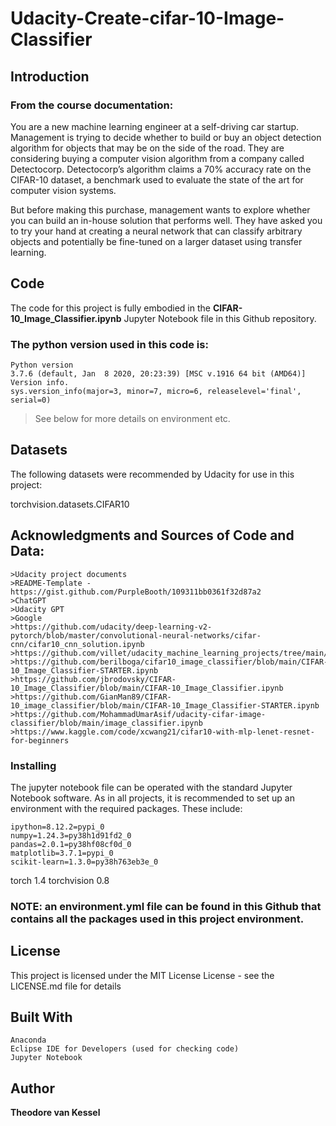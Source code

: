 # Udacity-Create-cifar-10-Image-Classifier

## Introduction 

### From the course documentation:
You are a new machine learning engineer at a self-driving car startup. Management is trying to decide whether to build or buy an object detection algorithm for objects that may be on the side of the road. They are considering buying a computer vision algorithm from a company called Detectocorp. Detectocorp’s algorithm claims a 70% accuracy rate on the CIFAR-10 dataset, a benchmark used to evaluate the state of the art for computer vision systems.

But before making this purchase, management wants to explore whether you can build an in-house solution that performs well. They have asked you to try your hand at creating a neural network that can classify arbitrary objects and potentially be fine-tuned on a larger dataset using transfer learning.

## Code
The code for this project is fully embodied in the **CIFAR-10_Image_Classifier.ipynb** Jupyter Notebook file in this Github repository.

### The python version used in this code is:

	Python version
	3.7.6 (default, Jan  8 2020, 20:23:39) [MSC v.1916 64 bit (AMD64)]
	Version info.
	sys.version_info(major=3, minor=7, micro=6, releaselevel='final', serial=0)

>See below for more details on environment etc. 

## Datasets
The following datasets were recommended by Udacity for use in this project:

torchvision.datasets.CIFAR10
    
## Acknowledgments and Sources of Code and Data:

    >Udacity project documents
    >README-Template - https://gist.github.com/PurpleBooth/109311bb0361f32d87a2
    >ChatGPT
    >Udacity GPT
    >Google
    >https://github.com/udacity/deep-learning-v2-pytorch/blob/master/convolutional-neural-networks/cifar-cnn/cifar10_cnn_solution.ipynb
    >https://github.com/villet/udacity_machine_learning_projects/tree/main/neural_networks
    >https://github.com/berilboga/cifar10_image_classifier/blob/main/CIFAR-10_Image_Classifier-STARTER.ipynb
    >https://github.com/jbrodovsky/CIFAR-10_Image_Classifier/blob/main/CIFAR-10_Image_Classifier.ipynb
    >https://github.com/GianMan89/CIFAR-10_image_classifier/blob/main/CIFAR-10_Image_Classifier-STARTER.ipynb
    >https://github.com/MohammadUmarAsif/udacity-cifar-image-classifier/blob/main/image_classifier.ipynb
    >https://www.kaggle.com/code/xcwang21/cifar10-with-mlp-lenet-resnet-for-beginners

### Installing
The jupyter notebook file can be operated with the standard Jupyter Notebook software.
As in all projects, it is recommended to set up an environment with the required packages. These include:

	ipython=8.12.2=pypi_0
	numpy=1.24.3=py38h1d91fd2_0
	pandas=2.0.1=py38hf08cf0d_0
	matplotlib=3.7.1=pypi_0
	scikit-learn=1.3.0=py38h763eb3e_0
  torch 1.4
  torchvision 0.8

 
 ### NOTE: an **environment.yml file** can be found in this Github that contains all the packages used in this project environment.
 
 ## License
This project is licensed under the MIT License  License - see the LICENSE.md file for details

## Built With
	Anaconda
	Eclipse IDE for Developers (used for checking code)
	Jupyter Notebook
## Author
**Theodore van Kessel** 
